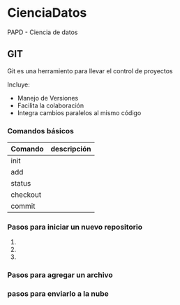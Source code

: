 # CienciaDatos
PAPD - Ciencia de datos

## GIT

Git es una herramiento para llevar el control de proyectos

Incluye:

- Manejo de Versiones
- Facilita la colaboración
- Integra cambios  paralelos al mismo código

### Comandos básicos

Comando | descripción
-- | --
init |
add |
status |
checkout |
commit |


### Pasos para iniciar un nuevo repositorio

1.
2.
3.

### Pasos para agregar un archivo

### pasos para enviarlo a la nube